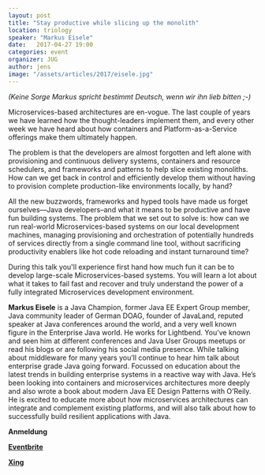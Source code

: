 ```yaml
---
layout: post
title: "Stay productive while slicing up the monolith"
location: triology
speaker: "Markus Eisele" 
date:   2017-04-27 19:00
categories: event
organizer: JUG
author: jens
image: "/assets/articles/2017/eisele.jpg"
---
```


*(Keine Sorge Markus spricht bestimmt Deutsch, wenn wir ihn lieb bitten ;-)*

Microservices-based architectures are en-vogue. The last couple of
years we have learned how the thought-leaders implement them, and
every other week we have heard about how containers and
Platform-as-a-Service offerings make them ultimately happen.

The problem is that the developers are almost forgotten and left alone
with provisioning and continuous delivery systems, containers and
resource schedulers, and frameworks and patterns to help slice
existing monoliths. How can we get back in control and efficiently
develop them without having to provision complete production-like
environments locally, by hand?

All the new buzzwords, frameworks and hyped tools have made us forget
ourselves—Java developers–and what it means to be productive and have
fun building systems. The problem that we set out to solve is: how can
we run real-world Microservices-based systems on our local development
machines, managing provisioning and orchestration of potentially
hundreds of services directly from a single command line tool, without
sacrificing productivity enablers like hot code reloading and instant
turnaround time?

During this talk you'll experience first hand how much fun it can be
to develop large-scale Microservices-based systems. You will learn a
lot about what it takes to fail fast and recover and truly understand
the power of a fully integrated Microservices development environment.
 
**Markus Eisele** 
 is a Java Champion, former Java EE Expert Group member,
 Java community leader of German DOAG, founder of JavaLand, reputed
 speaker at Java conferences around the world, and a very well known
 figure in the Enterprise Java world. He works for Lightbend.
 You’ve known and seen him at different conferences and Java User
 Groups meetups or read his blogs or are following his social media
 presence. While talking about middleware for many years you’ll
 continue to hear him talk about enterprise grade Java going forward.
 Focussed on education about the latest trends in building enterprise
 systems in a reactive way with Java.
 He’s been looking into containers and microservices architectures more
 deeply and also wrote a book about modern Java EE Design Patterns with
 O’Reily. He is excited to educate more about how microservices
 architectures can integrate and complement existing platforms, and
 will also talk about how to successfully build resilient applications
 with Java.

**Anmeldung**

**[Eventbrite]()**

**[Xing]()**
